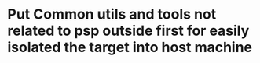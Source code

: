 # Put Common utils and tools not related to psp outside first for easily isolated the target into host machine